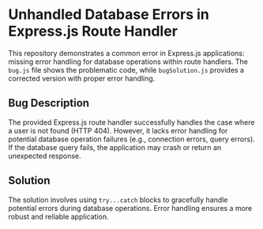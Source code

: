 # Unhandled Database Errors in Express.js Route Handler

This repository demonstrates a common error in Express.js applications: missing error handling for database operations within route handlers.  The `bug.js` file shows the problematic code, while `bugSolution.js` provides a corrected version with proper error handling.

## Bug Description

The provided Express.js route handler successfully handles the case where a user is not found (HTTP 404). However, it lacks error handling for potential database operation failures (e.g., connection errors, query errors).  If the database query fails, the application may crash or return an unexpected response.

## Solution

The solution involves using `try...catch` blocks to gracefully handle potential errors during database operations.  Error handling ensures a more robust and reliable application.
